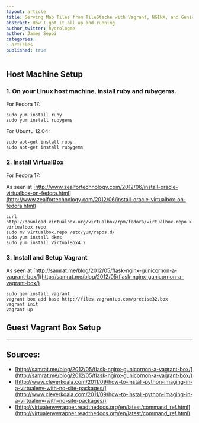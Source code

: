 ```yaml
---
layout: article
title: Serving Map Tiles from TileStache with Vagrant, NGINX, and Gunicorn
abstract: How I got it all up and running
author_twitter: hydrologee
author: James Seppi
categories:
- articles
published: true
---
```


## Host Machine Setup

### 1. On your Linux host machine, install ruby and rubygems.

For Fedora 17:
 
    sudo yum install ruby
    sudo yum install rubygems

For Ubuntu 12.04:

    sudo apt-get install ruby
    sudo apt-get install rubygems
    
### 2. Install VirtualBox

For Fedora 17:

As seen at [http://www.zealfortechnology.com/2012/06/install-oracle-virtualbox-on-fedora.html](http://www.zealfortechnology.com/2012/06/install-oracle-virtualbox-on-fedora.html)
    
    curl http://download.virtualbox.org/virtualbox/rpm/fedora/virtualbox.repo > virtualbox.repo
    sudo mv virtualbox.repo /etc/yum/repos.d/
    sudo yum install dkms
    sudo yum install VirtualBox4.2

### 3. Install and Setup Vagrant

As seen at [http://samrat.me/blog/2012/05/flask-nginx-gunicornon-a-vagrant-box/](http://samrat.me/blog/2012/05/flask-nginx-gunicornon-a-vagrant-box/)

    sudo gem install vagrant
    vagrant box add base http://files.vagrantup.com/precise32.box
    vagrant init
    vagrant up

## Guest Vagrant Box Setup



**************

## Sources:
* [http://samrat.me/blog/2012/05/flask-nginx-gunicornon-a-vagrant-box/](http://samrat.me/blog/2012/05/flask-nginx-gunicornon-a-vagrant-box/)
* [http://www.cleverkoala.com/2011/09/how-to-install-python-imaging-in-a-virtualenv-with-no-site-packages/](http://www.cleverkoala.com/2011/09/how-to-install-python-imaging-in-a-virtualenv-with-no-site-packages/)
* [http://virtualenvwrapper.readthedocs.org/en/latest/command_ref.html](http://virtualenvwrapper.readthedocs.org/en/latest/command_ref.html)